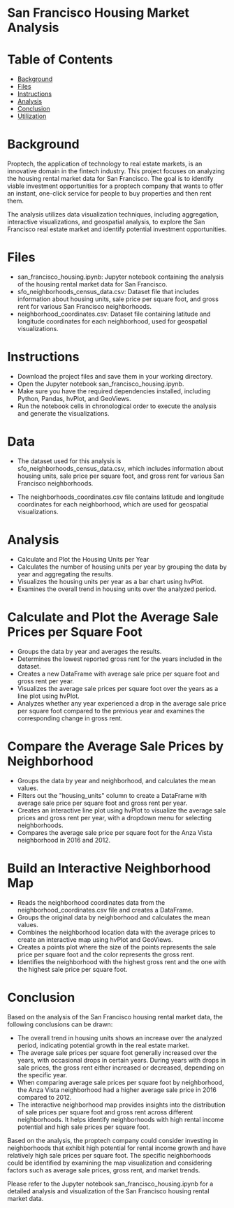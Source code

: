 # San Francisco Housing Market Analysis
# Table of Contents
* [Background](#Background)
* [Files](#Files)
* [Instructions](#Instructions)
* [Analysis](#Analysis)
* [Conclusion](#Conclusion)
* [Utilization](#Utilization)

# Background 
Proptech, the application of technology to real estate markets, is an innovative domain in the fintech industry. This project focuses on analyzing the housing rental market data for San Francisco. The goal is to identify viable investment opportunities for a proptech company that wants to offer an instant, one-click service for people to buy properties and then rent them.

The analysis utilizes data visualization techniques, including aggregation, interactive visualizations, and geospatial analysis, to explore the San Francisco real estate market and identify potential investment opportunities.


# Files
* san_francisco_housing.ipynb: Jupyter notebook containing the analysis of the housing rental market data for San Francisco.
* sfo_neighborhoods_census_data.csv: Dataset file that includes information about housing units, sale price per square foot, and gross rent for various San Francisco neighborhoods.
* neighborhood_coordinates.csv: Dataset file containing latitude and longitude coordinates for each neighborhood, used for geospatial visualizations.

# Instructions
* Download the project files and save them in your working directory.
* Open the Jupyter notebook san_francisco_housing.ipynb.
* Make sure you have the required dependencies installed, including Python, Pandas, hvPlot, and GeoViews.
* Run the notebook cells in chronological order to execute the analysis and generate the visualizations.


# Data 
* The dataset used for this analysis is sfo_neighborhoods_census_data.csv, which includes information about housing units, sale price per square foot, and gross rent for various San Francisco neighborhoods. 

* The neighborhoods_coordinates.csv file contains latitude and longitude coordinates for each neighborhood, which are used for geospatial visualizations.

# Analysis
* Calculate and Plot the Housing Units per Year
* Calculates the number of housing units per year by grouping the data by year and aggregating the results.
* Visualizes the housing units per year as a bar chart using hvPlot.
* Examines the overall trend in housing units over the analyzed period.
  
# Calculate and Plot the Average Sale Prices per Square Foot
* Groups the data by year and averages the results.
* Determines the lowest reported gross rent for the years included in the dataset.
* Creates a new DataFrame with average sale price per square foot and gross rent per year.
* Visualizes the average sale prices per square foot over the years as a line plot using hvPlot.
* Analyzes whether any year experienced a drop in the average sale price per square foot compared to the previous year and examines the corresponding change in gross rent.
# Compare the Average Sale Prices by Neighborhood
* Groups the data by year and neighborhood, and calculates the mean values.
* Filters out the "housing_units" column to create a DataFrame with average sale price per square foot and gross rent per year.
* Creates an interactive line plot using hvPlot to visualize the average sale prices and gross rent per year, with a dropdown menu for selecting neighborhoods.
* Compares the average sale price per square foot for the Anza Vista neighborhood in 2016 and 2012.
# Build an Interactive Neighborhood Map
* Reads the neighborhood coordinates data from the neighborhood_coordinates.csv file and creates a DataFrame.
* Groups the original data by neighborhood and calculates the mean values.
* Combines the neighborhood location data with the average prices to create an interactive map using hvPlot and GeoViews.
* Creates a points plot where the size of the points represents the sale price per square foot and the color represents the gross rent.
* Identifies the neighborhood with the highest gross rent and the one with the highest sale price per square foot.
# Conclusion
Based on the analysis of the San Francisco housing rental market data, the following conclusions can be drawn:

* The overall trend in housing units shows an increase over the analyzed period, indicating potential growth in the real estate market.
* The average sale prices per square foot generally increased over the years, with occasional drops in certain years. During years with drops in sale prices, the gross rent either increased or decreased, depending on the specific year.
* When comparing average sale prices per square foot by neighborhood, the Anza Vista neighborhood had a higher average sale price in 2016 compared to 2012.
* The interactive neighborhood map provides insights into the distribution of sale prices per square foot and gross rent across different neighborhoods. It helps identify neighborhoods with high rental income potential and high sale prices per square foot.

  
Based on the analysis, the proptech company could consider investing in neighborhoods that exhibit high potential for rental income growth and have relatively high sale prices per square foot. The specific neighborhoods could be identified by examining the map visualization and considering factors such as average sale prices, gross rent, and market trends.

Please refer to the Jupyter notebook san_francisco_housing.ipynb for a detailed analysis and visualization of the San Francisco housing rental market data.  
